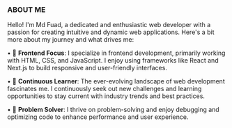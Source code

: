 ### ABOUT ME

Hello! I'm Md Fuad, a dedicated and enthusiastic web developer with a passion for creating intuitive and dynamic web applications. Here's a bit more about my journey and what drives me:

• 🌟 **Frontend Focus**: I specialize in frontend development, primarily working with HTML, CSS, and JavaScript. I enjoy using frameworks like React and Next.js to build responsive and user-friendly interfaces.

• 🚀 **Continuous Learner**: The ever-evolving landscape of web development fascinates me. I continuously seek out new challenges and learning opportunities to stay current with industry trends and best practices.

• 🔧 **Problem Solver**: I thrive on problem-solving and enjoy debugging and optimizing code to enhance performance and user experience.

 
